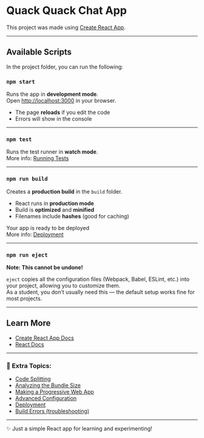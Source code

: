 #  Quack Quack Chat App 

This project was made using [Create React App](https://github.com/facebook/create-react-app).  


---

##  Available Scripts

In the project folder, you can run the following:

###  `npm start`
Runs the app in **development mode**.  
Open [http://localhost:3000](http://localhost:3000) in your browser.  

- The page **reloads** if you edit the code  
- Errors will show in the console  

---

###  `npm test`
Runs the test runner in **watch mode**.  
More info: [Running Tests](https://facebook.github.io/create-react-app/docs/running-tests)

---

###  `npm run build`
Creates a **production build** in the `build` folder.  

- React runs in **production mode**  
- Build is **optimized** and **minified**  
- Filenames include **hashes** (good for caching)  

Your app is ready to be deployed  
More info: [Deployment](https://facebook.github.io/create-react-app/docs/deployment)

---

###  `npm run eject`
**Note: This cannot be undone!**  

`eject` copies all the configuration files (Webpack, Babel, ESLint, etc.) into your project, allowing you to customize them.  
As a student, you don’t usually need this — the default setup works fine for most projects.  

---

## Learn More

- [Create React App Docs](https://facebook.github.io/create-react-app/docs/getting-started)  
- [React Docs](https://reactjs.org/)  

---

### 🔗 Extra Topics:
- [Code Splitting](https://facebook.github.io/create-react-app/docs/code-splitting)  
- [Analyzing the Bundle Size](https://facebook.github.io/create-react-app/docs/analyzing-the-bundle-size)  
- [Making a Progressive Web App](https://facebook.github.io/create-react-app/docs/making-a-progressive-web-app)  
- [Advanced Configuration](https://facebook.github.io/create-react-app/docs/advanced-configuration)  
- [Deployment](https://facebook.github.io/create-react-app/docs/deployment)  
- [Build Errors (troubleshooting)](https://facebook.github.io/create-react-app/docs/troubleshooting#npm-run-build-fails-to-minify)  

---

✨ Just a simple React app for learning and experimenting!

